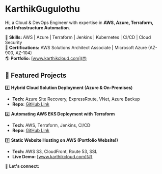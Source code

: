 # KarthikGugulothu
Hi,  a Cloud & DevOps Engineer with expertise in **AWS, Azure, Terraform, and Infrastructure Automation**.  

🔹 **Skills:** AWS | Azure | Terraform | Jenkins | Kubernetes | CI/CD | Cloud Security  
📜 **Certifications:** AWS Solutions Architect Associate | Microsoft Azure (AZ-900, AZ-104)  
🌎 **Portfolio:** [www.karthikcloud.com](#)  

## 📂 Featured Projects
1️⃣ **Hybrid Cloud Solution Deployment (Azure & On-Premises)**
   - **Tech:** Azure Site Recovery, ExpressRoute, VNet, Azure Backup  
   - **Repo:** [GitHub Link](#)

2️⃣ **Automating AWS EKS Deployment with Terraform**  
   - **Tech:** AWS, Terraform, Jenkins, CI/CD  
   - **Repo:** [GitHub Link](#)

3️⃣ **Static Website Hosting on AWS (Portfolio Website!)**  
   - **Tech:** AWS S3, CloudFront, Route 53, SSL  
   - **Live Demo:** [www.karthikcloud.com](#)

🚀 **Let's connect:** 
